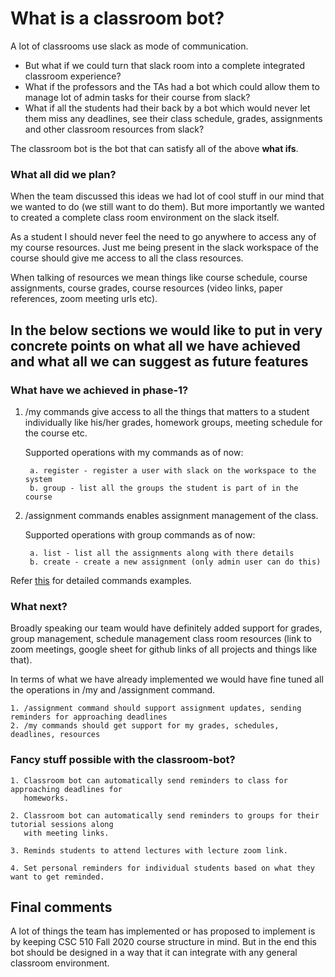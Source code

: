 # What is a classroom bot?

A lot of classrooms use slack as mode of communication. 

* But what if we could turn that slack room into a complete integrated classroom experience?
* What if the professors and the TAs had a bot which could allow them to manage lot of admin tasks for their course from slack?
* What if all the students had their back by a bot which would never let them miss any deadlines, see their class schedule, 
grades, assignments and other classroom resources from slack?

The classroom bot is the bot that can satisfy all of the above **what ifs**.

### What all did we plan?

When the team discussed this ideas we had lot of cool stuff in our mind that we wanted to do (we still want to do them).
But more importantly we wanted to created a complete class room environment on the slack itself.

As a student I should never feel the need to go anywhere to access any of my course resources. Just me being present in
the slack workspace of the course should give me access to all the class resources.

When talking of resources we mean things like course schedule, course assignments, course grades, course resources (video links,
paper references, zoom meeting urls etc).

## In the below sections we would like to put in very concrete points on what all we have achieved and what all we can suggest as future features



### What have we achieved in phase-1?

1. /my commands give access to all the things that matters to a student individually like his/her grades, homework groups, meeting schedule for the course etc.
    
    Supported operations with my commands as of now:
    
        a. register - register a user with slack on the workspace to the system
        b. group - list all the groups the student is part of in the course
        
2. /assignment commands enables assignment management of the class.

    Supported operations with group commands as of now:
    
        a. list - list all the assignments along with there details
        b. create - create a new assignment (only admin user can do this)
        

Refer [this](/backend-service/bot_proxy_server/docs/cmdexmple.md) for detailed commands examples.

### What next?

Broadly speaking our team would have definitely added support for grades, group management, schedule management class room resources (link to zoom meetings, google sheet for github links of all projects and things like that).

In terms of what we have already implemented we would have fine tuned all the operations in /my and /assignment command.

    1. /assignment command should support assignment updates, sending reminders for approaching deadlines
    2. /my commands should get support for my grades, schedules, deadlines, resources


### Fancy stuff possible with the classroom-bot?

    1. Classroom bot can automatically send reminders to class for approaching deadlines for
       homeworks.
       
    2. Classroom bot can automatically send reminders to groups for their tutorial sessions along
       with meeting links.
       
    3. Reminds students to attend lectures with lecture zoom link.
    
    4. Set personal reminders for individual students based on what they want to get reminded.
    

## Final comments

A lot of things the team has implemented or has proposed to implement is by keeping CSC 510 Fall 2020 course structure
in mind. But in the end this bot should be designed in a way that it can integrate with any general 
classroom environment.